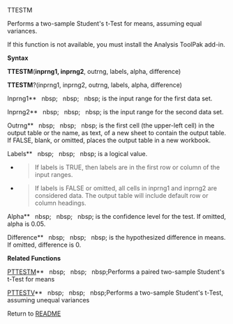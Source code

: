 TTESTM

Performs a two-sample Student's t-Test for means, assuming equal
variances.

If this function is not available, you must install the Analysis ToolPak
add-in.

**Syntax**

**TTESTM**(**inprng1, inprng2**, outrng, labels, alpha, difference)

**TTESTM**?(inprng1, inprng2, outrng, labels, alpha, difference)

Inprng1**&nbsp;&nbsp;&nbsp;nbsp;&nbsp;&nbsp;&nbsp;nbsp;&nbsp;&nbsp;&nbsp;nbsp;&nbsp;is the input range for the first data
set.

Inprng2**&nbsp;&nbsp;&nbsp;nbsp;&nbsp;&nbsp;&nbsp;nbsp;&nbsp;&nbsp;&nbsp;nbsp;&nbsp;is the input range for the second data
set.

Outrng**&nbsp;&nbsp;&nbsp;nbsp;&nbsp;&nbsp;&nbsp;nbsp;&nbsp;&nbsp;&nbsp;nbsp;&nbsp;is the first cell (the upper-left cell) in
the output table or the name, as text, of a new sheet to contain the
output table. If FALSE, blank, or omitted, places the output table in a
new workbook.

Labels**&nbsp;&nbsp;&nbsp;nbsp;&nbsp;&nbsp;&nbsp;nbsp;&nbsp;&nbsp;&nbsp;nbsp;&nbsp;is a logical value.

  - > If labels is TRUE, then labels are in the first row or column of
    > the input ranges.

  - > If labels is FALSE or omitted, all cells in inprng1 and inprng2
    > are considered data. The output table will include default row or
    > column headings.


Alpha**&nbsp;&nbsp;&nbsp;nbsp;&nbsp;&nbsp;&nbsp;nbsp;&nbsp;&nbsp;&nbsp;nbsp;&nbsp;is the confidence level for the test. If
omitted, alpha is 0.05.

Difference**&nbsp;&nbsp;&nbsp;nbsp;&nbsp;&nbsp;&nbsp;nbsp;&nbsp;&nbsp;&nbsp;nbsp;&nbsp;is the hypothesized difference in
means. If omitted, difference is 0.

**Related Functions**

[PTTESTM](PTTESTM.md)**&nbsp;&nbsp;&nbsp;nbsp;&nbsp;&nbsp;&nbsp;nbsp;&nbsp;&nbsp;&nbsp;nbsp;Performs a paired two-sample Student's t-Test
for means

[PTTESTV](PTTESTV.md)**&nbsp;&nbsp;&nbsp;nbsp;&nbsp;&nbsp;&nbsp;nbsp;&nbsp;&nbsp;&nbsp;nbsp;Performs a two-sample Student's t-Test,
assuming unequal variances



Return to [README](README.md)

